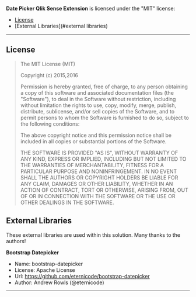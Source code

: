 **Date Picker Qlik Sense Extension** is licensed under the "MIT" license:

* [License](#license)
* [External Libraries](#external libraries)

---

## License

> 
> The MIT License (MIT)
> 
> Copyright (c) 2015,2016 
> 
> Permission is hereby granted, free of charge, to any person obtaining a copy
> of this software and associated documentation files (the &#34;Software&#34;), to deal
> in the Software without restriction, including without limitation the rights
> to use, copy, modify, merge, publish, distribute, sublicense, and/or sell
> copies of the Software, and to permit persons to whom the Software is
> furnished to do so, subject to the following conditions:
> 
> The above copyright notice and this permission notice shall be included in all
> copies or substantial portions of the Software.
> 
> THE SOFTWARE IS PROVIDED &#34;AS IS&#34;, WITHOUT WARRANTY OF ANY KIND, EXPRESS OR
> IMPLIED, INCLUDING BUT NOT LIMITED TO THE WARRANTIES OF MERCHANTABILITY,
> FITNESS FOR A PARTICULAR PURPOSE AND NONINFRINGEMENT. IN NO EVENT SHALL THE
> AUTHORS OR COPYRIGHT HOLDERS BE LIABLE FOR ANY CLAIM, DAMAGES OR OTHER
> LIABILITY, WHETHER IN AN ACTION OF CONTRACT, TORT OR OTHERWISE, ARISING FROM,
> OUT OF OR IN CONNECTION WITH THE SOFTWARE OR THE USE OR OTHER DEALINGS IN THE
> SOFTWARE.
> 

## External Libraries

These external libraries are used within this solution. Many thanks to the authors!

**Bootstrap Datepicker**
* Name: bootstrap-datepicker
* License: Apache License
* Url: https://github.com/eternicode/bootstrap-datepicker
* Author: Andrew Rowls (@eternicode)

<!--
**Library 2**
* Name:
* License:
* Url:
* Author:
-->

---
